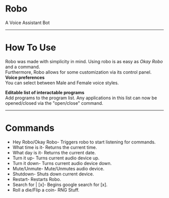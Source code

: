 # Robo
A Voice Assistant Bot

-------------------------------------------------------------------------------
# How To Use

Robo was made with simplicity in mind. Using robo is as easy as <i>Okay Robo</i> and a command.
<br>
Furthermore, Robo allows for some customization via its control panel.
<br>
<b>Voice preferences</b><br>
You can select between Male and Female voice styles.

<b>Editable list of interactable programs</b><br>
Add programs to the program list. Any applications in this list can now be opened/closed via the "open/close" command.

-------------------------------------------------------------------------------
# Commands

  * Hey Robo/Okay Robo- Triggers robo to start listening for commands.
  * What time is it- Returns the current time.
  * What day is it-  Returns the current date.
  * Turn it up-  Turns current audio device up.
  * Turn it down-  Turns current audio device down.
  * Mute/Unmute- Mute/Unmutes audio device.
  * Shutdown- Shuts down current device.
  * Restart- Restarts Robo.
  * Search for | [x]- Begins google search for [x].
  * Roll a die/Flip a coin- RNG Stuff.

